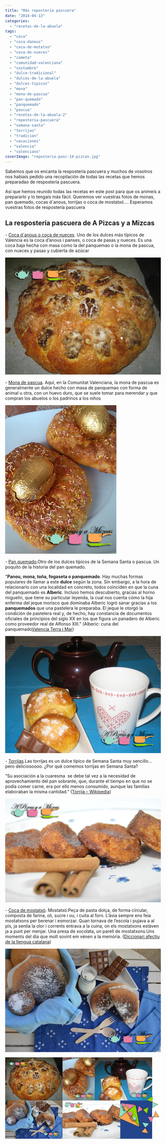 ```yaml
---
title: "Más repostería pascuera"
date: "2014-04-13"
categories:
  - "recetas-de-la-abuela"
tags:
  - "coca"
  - "coca-danous"
  - "coca-de-motatxo"
  - "coca-de-nueces"
  - "cometa"
  - "comunidad-valenciana"
  - "costumbre"
  - "dulce-tradicional"
  - "dulces-de-la-abuela"
  - "dulces-tipicos"
  - "mona"
  - "mona-de-pascua"
  - "pan-quemado"
  - "panquemado"
  - "pascua"
  - "recetas-de-la-abuela-2"
  - "reposteria-pascuera"
  - "semana-santa"
  - "torrijas"
  - "tradicion"
  - "vacaciones"
  - "valencia"
  - "valenciano"
coverImage: "reposteria-pasc-14-pizcas.jpg"
---
```


Sabemos que os encanta la respostería pascuera y muchos de vosotros nos habiaís pedido una recopilación de todas las recetas que hemos preparadao de respostería pascuera.

Así que hemos reunido todas las recetas en este post para que os animeís a prepararlo y lo tengaís más fácil. Queremos ver vuestras fotos de monas, pan quemado, cocas d´anous, torrijas o coca de mostatxó.... Esperamos vuestras fotos de respostería pascuera

## La respostería pascuera de A Pizcas y a Mizcas

\- [Coca d´anous o coca de nueces](/coca-danous-coca-de-nueces/ "coca de nueces"). Uno de los dulces más típicos de Valencia es la coca d’anous i panses, o coca de pasas y nueces. Es una coca baja hecha con masa como la del panquemao o la mona de pascua, con nueces y pasas y cubierta de azúcar

![repostería pascuera - coca de nueces](images/coca-danous.jpg)

\- [Mona de pascua](/mona-de-pascua/ "Mona de pascua"). Aquí, en la Comunitat Valenciana, la mona de pascua es generalmente un dulce hecho con masa de panquemao con forma de animal u otra, con un huevo duro, que se suele tomar para merendar y que compran los abuelos o los padrinos a los niños

![repostería pascuera - mona de pascua](images/mona-pascua.jpg)

\- [Pan quemado](/pan-quemado/ "Pan quemado").Otro de los dulces típicos de la Semana Santa o pascua. Un poquito de la historia del pan quemado.

"**Panou, mona, toña, fogaseta o panquemado**. Hay muchas formas populares de llamar a este **dulce** según la zona. Sin embargo, a la hora de relacionarlo con una localidad en concreto, todos coinciden en que la cuna del panquemado es **Alberic**. Incluso hemos descubierto, gracias al horno miguelín, que tiene su particular leyenda, la cual nos cuenta cómo la hija enferma del jeque morisco que dominaba Alberic logró sanar gracias a los **panquemados** que una pastelera le preparaba. El jeque le otorgó la condición de pastelera real y, de hecho, hay constancia de documentos oficiales de principios del siglo XX en los que figura un panadero de Alberic como proveedor real de Alfonso XIII." (Alberic: cuna del panquemado[Valencia Terra i Mar](http://blog.valenciaterraimar.org/index.php/2013/11/alberic-cuna-del-panquemado/ "Alberic: cuna del pan quemado"))

![repostería pascuera - panquemao](images/panquemao.jpg)

\- [Torrijas](/torrijas/ "Torrijas").Las torrijas es un dulce típico de Semana Santa muy sencillo… pero deliciosoooo. ¿Por qué comemos torrijas en Semana Santa?

“Su asociación a la cuaresma  se debe tal vez a la necesidad de aprovechamiento del pan sobrante, que, durante el tiempo en que no se podía comer carne, era por ello menos consumido, aunque las familias elaboraban la misma cantidad.” ([Torrija – Wikipedia](http://es.wikipedia.org/wiki/Torrija "Torrija - Wikipedia"))

![repostería pascuera - torrijas](images/DSC_0236-pizcas1.jpg)

\- [Coca de mostatxó](/coca-de-mostatxo/ "Coca de mostatxó"). Mostatxó:Peça de pasta dolça, de forma circular, composta de farina, oli, sucre i ou, i cuita al forn. L’àvia sempre ens feia mostatxons per berenar i esmorzar. Quan tornava de l’escola i pujava a al pis, ja sentia la olor i corrents entrava a la cuina, on els mostatxons estàven ja a punt per menjar. Una presa de xocolata, un parell de mostatxons.Uns moments del dia que molt sovint em vénen a la memòria. ([Diccionari afectiu de la llengua catalana](http://diccionariafectiu.blogspot.com.es/2008/12/mostatx.html "Mostatxó"))

![repostería pascuera - coca de mostatxó](images/DSC_0129-pizcas1.jpg)

![reposteria pascuera 14](images/reposteria-pasc-14-pizcas.jpg)
